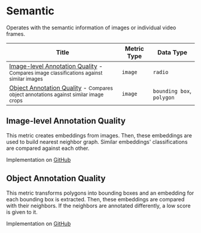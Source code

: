 # Semantic

Operates with the semantic information of images or individual video frames.

| Title                                                                                                                                    | Metric Type | Data Type                 |
| ---------------------------------------------------------------------------------------------------------------------------------------- | ----------- | ------------------------- |
| [Image-level Annotation Quality](#image-level-annotation-quality) - <small>Compares image classifications against similar images</small> | `image`     | `radio`                   |
| [Object Annotation Quality](#object-annotation-quality) - <small>Compares object annotations against similar image crops</small>         | `image`     | `bounding box`, `polygon` |

## Image-level Annotation Quality

This metric creates embeddings from images. Then, these embeddings are used to build
nearest neighbor graph. Similar embeddings' classifications are compared against each other.

Implementation on [GitHub](https://github.com/encord-team/encord-active/blob/main/encord_active.metrics/semantic/img_classification_quality.py)

## Object Annotation Quality

This metric transforms polygons into bounding boxes
and an embedding for each bounding box is extracted. Then, these embeddings are compared
with their neighbors. If the neighbors are annotated differently, a low score is given to it.

Implementation on [GitHub](https://github.com/encord-team/encord-active/blob/main/encord_active.metrics/semantic/img_object_quality.py)
